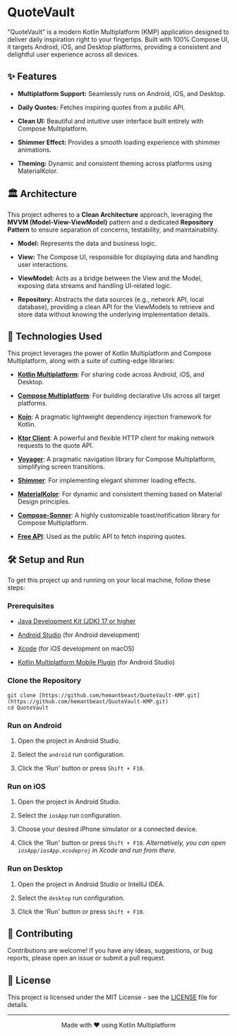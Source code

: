 # QuoteVault

"QuoteVault" is a modern Kotlin Multiplatform (KMP) application designed to deliver daily inspiration right to your fingertips. Built with 100% Compose UI, it targets Android, iOS, and Desktop platforms, providing a consistent and delightful user experience across all devices.

## ✨ Features

* **Multiplatform Support:** Seamlessly runs on Android, iOS, and Desktop.

* **Daily Quotes:** Fetches inspiring quotes from a public API.

* **Clean UI:** Beautiful and intuitive user interface built entirely with Compose Multiplatform.

* **Shimmer Effect:** Provides a smooth loading experience with shimmer animations.

* **Theming:** Dynamic and consistent theming across platforms using MaterialKolor.

## 🏛️ Architecture

This project adheres to a **Clean Architecture** approach, leveraging the **MVVM (Model-View-ViewModel)** pattern and a dedicated **Repository Pattern** to ensure separation of concerns, testability, and maintainability.

* **Model:** Represents the data and business logic.

* **View:** The Compose UI, responsible for displaying data and handling user interactions.

* **ViewModel:** Acts as a bridge between the View and the Model, exposing data streams and handling UI-related logic.

* **Repository:** Abstracts the data sources (e.g., network API, local database), providing a clean API for the ViewModels to retrieve and store data without knowing the underlying implementation details.

## 🚀 Technologies Used

This project leverages the power of Kotlin Multiplatform and Compose Multiplatform, along with a suite of cutting-edge libraries:

* [**Kotlin Multiplatform**](https://kotlinlang.org/docs/multiplatform.html): For sharing code across Android, iOS, and Desktop.

* [**Compose Multiplatform**](https://www.jetbrains.com/lp/compose-multiplatform/): For building declarative UIs across all target platforms.

* [**Koin**](https://insert-koin.io/): A pragmatic lightweight dependency injection framework for Kotlin.

* [**Ktor Client**](https://ktor.io/docs/client.html): A powerful and flexible HTTP client for making network requests to the quote API.

* [**Voyager**](https://github.com/adrielcafe/voyager): A pragmatic navigation library for Compose Multiplatform, simplifying screen transitions.

* [**Shimmer**](https://github.com/valentinilk/compose-shimmer): For implementing elegant shimmer loading effects.

* [**MaterialKolor**](https://github.com/jordond/MaterialKolor): For dynamic and consistent theming based on Material Design principles.

* [**Compose-Sonner**](https://github.com/dokar3/compose-sonner): A highly customizable toast/notification library for Compose Multiplatform.

* [**Free API**](https://freeapi.app/): Used as the public API to fetch inspiring quotes.

## 🛠️ Setup and Run

To get this project up and running on your local machine, follow these steps:

### Prerequisites

* [Java Development Kit (JDK) 17 or higher](https://www.oracle.com/java/technologies/downloads/)

* [Android Studio](https://developer.android.com/studio) (for Android development)

* [Xcode](https://developer.apple.com/xcode/) (for iOS development on macOS)

* [Kotlin Multiplatform Mobile Plugin](https://plugins.jetbrains.com/plugin/14936-kotlin-multiplatform-mobile) (for Android Studio)

### Clone the Repository

```
git clone [https://github.com/hemantbeast/QuoteVault-KMP.git](https://github.com/hemantbeast/QuoteVault-KMP.git)
cd QuoteVault
```

### Run on Android

1. Open the project in Android Studio.

2. Select the `android` run configuration.

3. Click the 'Run' button or press `Shift + F10`.

### Run on iOS

1. Open the project in Android Studio.

2. Select the `iosApp` run configuration.

3. Choose your desired iPhone simulator or a connected device.

4. Click the 'Run' button or press `Shift + F10`.
   *Alternatively, you can open `iosApp/iosApp.xcodeproj` in Xcode and run from there.*

### Run on Desktop

1. Open the project in Android Studio or IntelliJ IDEA.

2. Select the `desktop` run configuration.

3. Click the 'Run' button or press `Shift + F10`.

## 🤝 Contributing

Contributions are welcome! If you have any ideas, suggestions, or bug reports, please open an issue or submit a pull request.

## 📄 License

This project is licensed under the MIT License - see the [LICENSE](https://github.com/hemantbeast/QuoteVault-KMP/blob/main/LICENSE) file for details.

---

<div align="center">
  Made with ❤️ using Kotlin Multiplatform
</div>